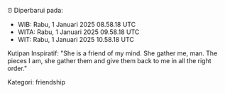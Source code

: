 ⏰ Diperbarui pada:
- WIB: Rabu, 1 Januari 2025 08.58.18 UTC
- WITA: Rabu, 1 Januari 2025 09.58.18 UTC
- WIT: Rabu, 1 Januari 2025 10.58.18 UTC

Kutipan Inspiratif:
"She is a friend of my mind. She gather me, man. The pieces I am, she gather them and give them back to me in all the right order."


Kategori: friendship

